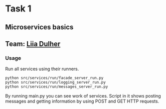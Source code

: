# Task 1
## Microservices basics
## Team: [Liia Dulher](https://github.com/LiiaDulher)
### Usage
Run all services using their runners.
````
python src/services/run/facade_server_run.py
python src/services/run/logging_server_run.py
python src/services/run/messages_server_run.py
````
By running main.py you can see work of services. Script in it
shows posting messages and getting information by using POST 
and GET HTTP requests. 